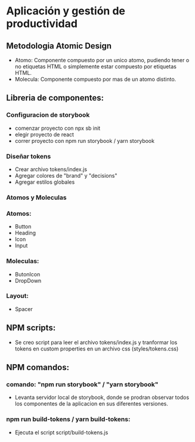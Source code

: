# Aplicación y gestión de productividad
## Metodologia Atomic Design
- Atomo: Componente compuesto por un unico atomo, pudiendo tener o no etiquetas HTML o simplemente estar compuesto  por etiquetas HTML.
- Molecula: Componente compuesto por mas de un atomo distinto. 

## Libreria de componentes:
### Configuracion de storybook
- comenzar proyecto con npx sb init
- elegir proyecto de react
- correr proyecto con npm run storybook / yarn storybook
### Diseñar tokens
- Crear archivo tokens/index.js
- Agregar colores de "brand" y "decisions"
- Agregar estilos globales
### Atomos y Moleculas
### Atomos:
- Button
- Heading
- Icon
- Input
### Moleculas:
- ButonIcon
- DropDown
### Layout:
- Spacer

## NPM scripts:
- Se creo script para leer el archivo tokens/index.js y tranformar los tokens en custom properties en un archivo css (styles/tokens.css) 


## NPM comandos: 
### comando: "npm run storybook" / "yarn storybook"
- Levanta servidor local de storybook, donde se prodran observar todos los componentes de la aplicacion en sus diferentes versiones.
### npm run build-tokens / yarn build-tokens:
- Ejecuta el script script/build-tokens.js 
